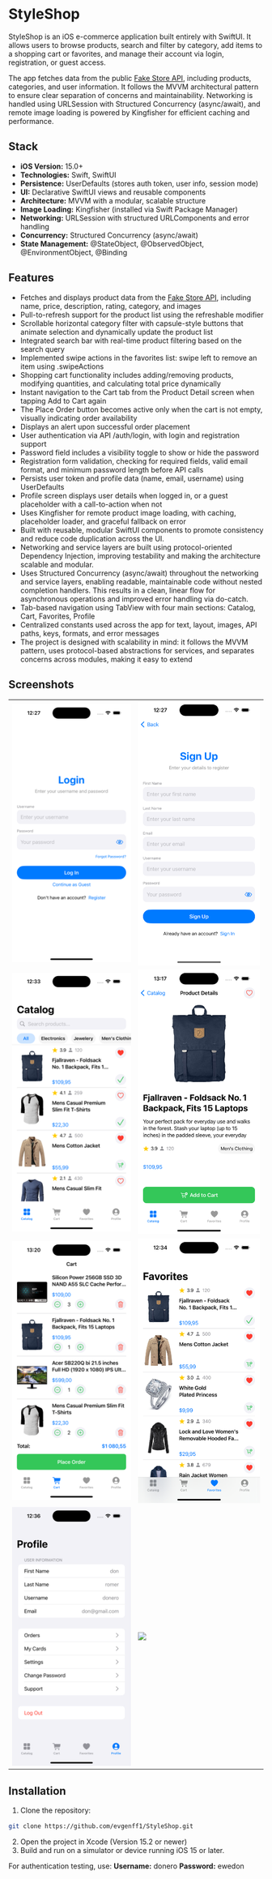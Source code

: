 # StyleShop

StyleShop is an iOS e-commerce application built entirely with SwiftUI. It allows users to browse products, search and filter by category, add items to a shopping cart or favorites, and manage their account via login, registration, or guest access.

The app fetches data from the public [Fake Store API](https://fakestoreapi.com/), including products, categories, and user information. It follows the MVVM architectural pattern to ensure clear separation of concerns and maintainability. Networking is handled using URLSession with Structured Concurrency (async/await), and remote image loading is powered by Kingfisher for efficient caching and performance.

## Stack  

- **iOS Version:** 15.0+  
- **Technologies:** Swift, SwiftUI  
- **Persistence:** UserDefaults (stores auth token, user info, session mode)
- **UI:** Declarative SwiftUI views and reusable components 
- **Architecture:** MVVM with a modular, scalable structure
- **Image Loading:** Kingfisher (installed via Swift Package Manager)
- **Networking:** URLSession with structured URLComponents and error handling 
- **Concurrency:** Structured Concurrency (async/await)
- **State Management:** @StateObject, @ObservedObject, @EnvironmentObject, @Binding

## Features  

- Fetches and displays product data from the [Fake Store API](https://fakestoreapi.com/), including name, price, description, rating, category, and images
- Pull-to-refresh support for the product list using the refreshable modifier
- Scrollable horizontal category filter with capsule-style buttons that animate selection and dynamically update the product list
- Integrated search bar with real-time product filtering based on the search query
- Implemented swipe actions in the favorites list: swipe left to remove an item using .swipeActions
- Shopping cart functionality includes adding/removing products, modifying quantities, and calculating total price dynamically
- Instant navigation to the Cart tab from the Product Detail screen when tapping Add to Cart again
- The Place Order button becomes active only when the cart is not empty, visually indicating order availability
- Displays an alert upon successful order placement
- User authentication via API /auth/login, with login and registration support
- Password field includes a visibility toggle to show or hide the password
- Registration form validation, checking for required fields, valid email format, and minimum password length before API calls
- Persists user token and profile data (name, email, username) using UserDefaults
- Profile screen displays user details when logged in, or a guest placeholder with a call-to-action when not
- Uses Kingfisher for remote product image loading, with caching, placeholder loader, and graceful fallback on error
- Built with reusable, modular SwiftUI components to promote consistency and reduce code duplication across the UI.
- Networking and service layers are built using protocol-oriented Dependency Injection, improving testability and making the architecture scalable and modular.
- Uses Structured Concurrency (async/await) throughout the networking and service layers, enabling readable, maintainable code without nested completion handlers. This results in a clean, linear flow for asynchronous operations and improved error handling via do-catch.
- Tab-based navigation using TabView with four main sections: Catalog, Cart, Favorites, Profile
- Centralized constants used across the app for text, layout, images, API paths, keys, formats, and error messages
- The project is designed with scalability in mind: it follows the MVVM pattern, uses protocol-based abstractions for services, and separates concerns across modules, making it easy to extend

## Screenshots  

<table align="center">
  <tr>
    <td><img src="Screenshots/1.png" width="350"></td>
    <td><img src="Screenshots/2.png" width="350"></td>
  </tr>
  <tr>
    <td><img src="Screenshots/3.png" width="350"></td>
    <td><img src="Screenshots/4.png" width="350"></td>
  </tr>
  <tr>
    <td><img src="Screenshots/5.png" width="350"></td>
    <td><img src="Screenshots/6.png" width="350"></td>
  </tr>
    <tr>
    <td><img src="Screenshots/7.png" width="350"></td>
    <td><img src="Screenshots/8.gif" width="350"></td>
  </tr>
</table>  

## Installation

1. Clone the repository:
```bash
git clone https://github.com/evgenff1/StyleShop.git
```
2. Open the project in Xcode (Version 15.2 or newer)
3. Build and run on a simulator or device running iOS 15 or later.

For authentication testing, use:
**Username:** donero
**Password:** ewedon
